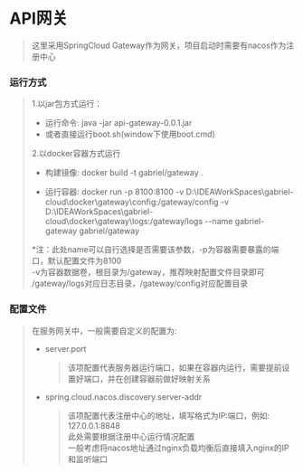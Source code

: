 # API网关

> 这里采用SpringCloud Gateway作为网关，项目启动时需要有nacos作为注册中心

### 运行方式

> 1.以jar包方式运行：
>
>   * 运行命令: java -jar api-gateway-0.0.1.jar
>   * 或者直接运行boot.sh(window下使用boot.cmd)
>
> 2.以docker容器方式运行
>
> * 构建镜像: docker build -t gabriel/gateway .
>
> * 运行容器: docker run -p 8100:8100 -v D:\IDEAWorkSpaces\gabriel-cloud\docker\gateway\config:/gateway/config -v D:\IDEAWorkSpaces\gabriel-cloud\docker\gateway\logs:/gateway/logs --name gabriel-gateway gabriel/gateway
>
> *注：此处name可以自行选择是否需要该参数，-p为容器需要暴露的端口，默认配置文件为8100  
> -v为容器数据卷，根目录为/gateway，推荐映射配置文件目录即可  
> /gateway/logs对应日志目录，/gateway/config对应配置目录
> 

### 配置文件

> 在服务网关中，一般需要自定义的配置为: 
> * server.port
>   > 该项配置代表服务器运行端口，如果在容器内运行，需要提前设置好端口，并在创建容器前做好映射关系
> * spring.cloud.nacos.discovery.server-addr
>   > 该项配置代表注册中心的地址，填写格式为IP:端口，例如: 127.0.0.1:8848  
      此处需要根据注册中心运行情况配置  
      一般考虑将nacos地址通过nginx负载均衡后直接填入nginx的IP和监听端口